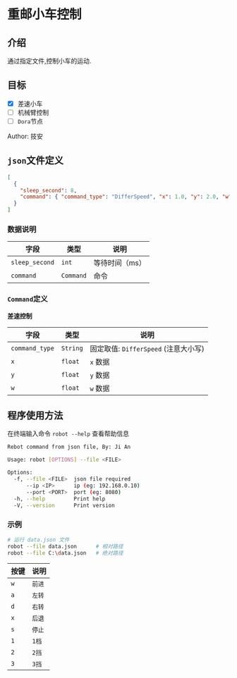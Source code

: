 # 重邮小车控制

## 介绍

通过指定文件,控制小车的运动.

## 目标

* [x] 差速小车
* [ ] 机械臂控制
* [ ] `Dora`节点

Author: 技安

## `json`文件定义

```json
[
  {
    "sleep_second": 8,
    "command": { "command_type": "DifferSpeed", "x": 1.0, "y": 2.0, "w": 0.0 }
  }
]
```

### 数据说明

| 字段           | 类型      | 说明           |
| -------------- | --------- | -------------- |
| `sleep_second` | `int`     | 等待时间（ms） |
| `command`      | `Command` | 命令           |


### `Command`定义

**差速控制**

| 字段           | 类型     | 说明                                 |
| -------------- | -------- | ------------------------------------ |
| `command_type` | `String` | 固定取值: `DifferSpeed` (注意大小写) |
| `x`            | `float`  | `x` 数据                             |
| `y`            | `float`  | `y` 数据                             |
| `w`            | `float`  | `w` 数据                             |


## 程序使用方法

在终端输入命令 `robot --help` 查看帮助信息

```bash
Rebot command from json file, By: Ji An

Usage: robot [OPTIONS] --file <FILE>

Options:
  -f, --file <FILE>  json file required
      --ip <IP>      ip (eg: 192.168.0.10)
      --port <PORT>  port (eg: 8080)
  -h, --help         Print help
  -V, --version      Print version
```

### 示例

```bash
# 运行 data.json 文件
robot --file data.json      # 相对路径
robot --file C:\data.json   # 绝对路径
```

| 按键 | 说明   |
| ---- | ------ |
| `w`  | `前进` |
| `a`  | `左转` |
| `d`  | `右转` |
| `x`  | `后退` |
| `s`  | `停止` |
| `1`  | `1档`  |
| `2`  | `2挡`  |
| `3`  | `3挡`  |